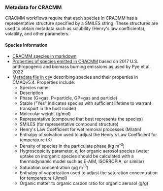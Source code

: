 ### Metadata for CRACMM

CRACMM workflows require that each species in CRACMM has a representative structure specified by a SMILES string. These structures are used to obtain metadata such as solubility (Henry's law coefficients), volatility, and other parameters.

#### Species Information

- [CRACMM species in markdown](cracmm1_aq_species_table.md)
- [Properties of species emitted in CRACMM](CRACMM2017_emiss_properties.csv) based on 2017 U.S. anthropogenic and biomass burning emissions as used by Pye et al. 2022
- [Metadata file in csv](cracmm1_aq_metadata.csv) describing species and their properties in CMAQv5.4. Properties include:
  * Species name
  * Description
  * Phase (G=gas, P=particle, GP=gas and particle)
  * Stable ("Yes" indicates species with sufficient lifetime to warrant transport in the host model)
  * Molecular weight (g/mol)
  * Representative (compound that best represents the species)
  * SMILES (for representative compound structure)
  * Henry's Law Coefficient for wet removal processes (M/atm)
  * Enthalpy of solvation used to adjust the Henry's Law Coefficient for temperature (K)
  * Density of species in the particulate phase (kg m<sup>-3</sup>)
  * Hygroscopicity parameter, &kappa;, for organic aerosol species (water uptake on inorganic species should be calculated with a thermodynamic model such as E-AIM, ISORROPIA, or similar)
  * Saturation concentration (&mu;g m<sup>-3</sup>)
  * Enthalpy of vaporization used to adjust the saturation concentration for temperature (J/mol)
  * Organic matter to organic carbon ratio for organic aerosol (g/g)






